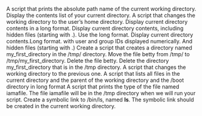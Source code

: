 A script that prints the absolute path name of the current working directory.
Display the contents list of your current directory.
A script that changes the working directory to the user’s home directory.
Display current directory contents in a long format.
Display current directory contents, including hidden files (starting with .). Use the long format.
Display current directory contents.Long format. with user and group IDs displayed numerically. And hidden files (starting with .)
Create a script that creates a directory named my_first_directory in the /tmp/ directory.
Move the file betty from /tmp/ to /tmp/my_first_directory.
Delete the file betty.
Delete the directory my_first_directory that is in the /tmp directory.
A script that changes the working directory to the previous one.
A script that lists all files in the current directory and the parent of the working directory and the /boot directory in long format
A script that prints the type of the file named iamafile. The file iamafile will be in the /tmp directory when we will run your script.
Create a symbolic link to /bin/ls, named __ls__. The symbolic link should be created in the current working directory.

